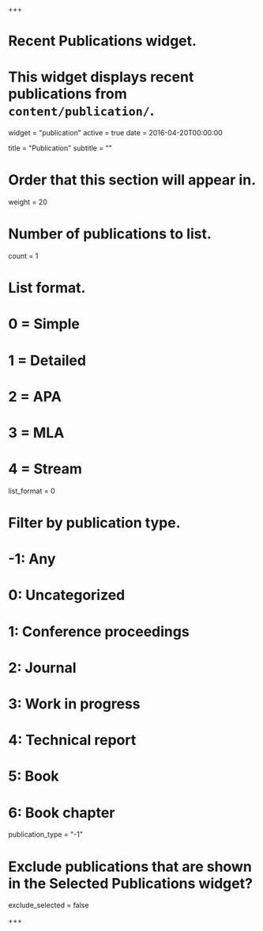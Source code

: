 +++
# Recent Publications widget.
# This widget displays recent publications from `content/publication/`.
widget = "publication"
active = true
date = 2016-04-20T00:00:00

title = "Publication"
subtitle = ""

# Order that this section will appear in.
weight = 20

# Number of publications to list.
count = 1

# List format.
#   0 = Simple
#   1 = Detailed
#   2 = APA
#   3 = MLA
#   4 = Stream
list_format = 0

# Filter by publication type.
# -1: Any
#  0: Uncategorized
#  1: Conference proceedings
#  2: Journal
#  3: Work in progress
#  4: Technical report
#  5: Book
#  6: Book chapter
publication_type = "-1"

# Exclude publications that are shown in the Selected Publications widget?
exclude_selected = false

+++

